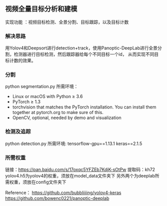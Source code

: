 ## 视频全量目标分析和建模
实现功能 ：视频目标检测、全景分割、目标跟踪，以及目标计数
### 解决思路
用Yolov4和Deepsort进行detection+track，使用Panoptic-DeepLab进行全景分割，检测器进行目标检测，然后跟踪器给每个不同目标一个id， 从而实现不同目标计数的效果。
### 分割
python  segmentation.py
所需环境：
- Linux or macOS with Python ≥ 3.6
- PyTorch ≥ 1.3
- torchvision that matches the PyTorch installation.
You can install them together at pytorch.org to make sure of this.
- OpenCV, optional, needed by demo and visualization
### 检测及追踪
python  detection.py
所需环境:
tensorflow-gpu==1.13.1
keras==2.1.5
### 所需权重
链接：https://pan.baidu.com/s/17oxqc5YFZEb7KdjK-sOtPw 
提取码：kh72
yolov4.h5为yolov4的权重，须放在model_data文件夹下
另外两个为deeplab所需权重，须放在config文件夹下

Reference：
https://github.com/bubbliiiing/yolov4-keras
https://github.com/bowenc0221/panoptic-deeplab
